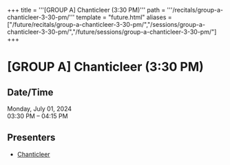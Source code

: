 +++
title = '''[GROUP A] Chanticleer (3:30 PM)'''
path = '''/recitals/group-a-chanticleer-3-30-pm/'''
template = "future.html"
aliases = ["/future/recitals/group-a-chanticleer-3-30-pm/","/sessions/group-a-chanticleer-3-30-pm/","/future/sessions/group-a-chanticleer-3-30-pm/"]
+++

<h1>[GROUP A] Chanticleer (3:30 PM)</h1>

<h2>Date/Time</h2>
<p>Monday, July 01, 2024<br>
03:30 PM – 04:15 PM</p>
<h2>Presenters</h2>
<ul>
<li><a href="/performers/chanticleer/">Chanticleer</a></li>
</ul>

